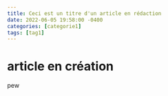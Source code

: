 ```yaml
---
title: Ceci est un titre d'un article en rédaction
date: 2022-06-05 19:58:00 -0400
categories: [categorie1]
tags: [tag1]
---
```


# article en création

pew
